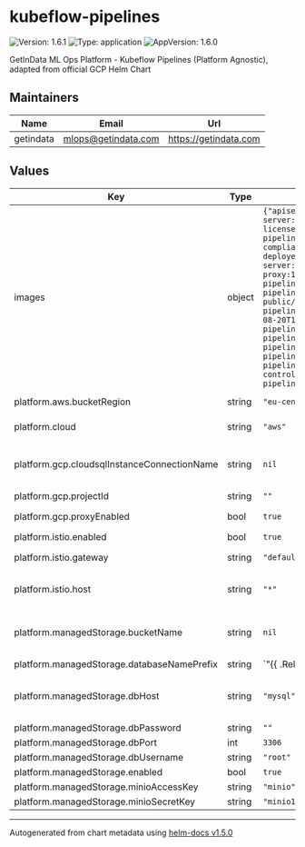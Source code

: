 # kubeflow-pipelines

![Version: 1.6.1](https://img.shields.io/badge/Version-1.6.1-informational?style=flat-square) ![Type: application](https://img.shields.io/badge/Type-application-informational?style=flat-square) ![AppVersion: 1.6.0](https://img.shields.io/badge/AppVersion-1.6.0-informational?style=flat-square)

GetInData ML Ops Platform - Kubeflow Pipelines (Platform Agnostic), adapted from official GCP Helm Chart

## Maintainers

| Name | Email | Url |
| ---- | ------ | --- |
| getindata | mlops@getindata.com | https://getindata.com |

## Values

| Key | Type | Default | Description |
|-----|------|---------|-------------|
| images | object | `{"apiserver":"gcr.io/ml-pipeline/api-server:1.6.0","argoexecutor":"gcr.io/ml-pipeline/argoexec:v2.12.9-license-compliance","argoworkflowcontroller":"gcr.io/ml-pipeline/workflow-controller:v2.12.9-license-compliance","cachedeployer":"gcr.io/ml-pipeline/cache-deployer:1.6.0","cacheserver":"gcr.io/ml-pipeline/cache-server:1.6.0","cloudsqlproxy":"gcr.io/cloudsql-docker/gce-proxy:1.14","frontend":"gcr.io/ml-pipeline/frontend:1.6.0","metadataenvoy":"gcr.io/ml-pipeline/metadata-envoy:1.6.0","metadataserver":"gcr.io/tfx-oss-public/ml_metadata_store_server:0.30.0","metadatawriter":"gcr.io/ml-pipeline/metadata-writer:1.6.0","minio":"minio/minio:RELEASE.2021-08-20T18-32-01Z","mysql":"gcr.io/ml-pipeline/mysql:5.7","persistenceagent":"gcr.io/ml-pipeline/persistenceagent:1.6.0","proxyagent":"gcr.io/ml-pipeline/inverse-proxy-agent:1.6.0","scheduledworkflow":"gcr.io/ml-pipeline/scheduledworkflow:1.6.0","viewercrd":"gcr.io/ml-pipeline/viewer-crd-controller:1.6.0","visualizationserver":"gcr.io/ml-pipeline/visualization-server:1.6.0"}` | Links to all images for KFP and related components. Ported from Kustomize manifests for Kubeflow Pipelines 1.6.0 |
| platform.aws.bucketRegion | string | `"eu-central-1"` | Region of the bucket used in `platform.managedStorage.bucketName` |
| platform.cloud | string | `"aws"` | Configures the target cloud, possible: `aws`, `gcp` |
| platform.gcp.cloudsqlInstanceConnectionName | string | `nil` | Fully qualified connection name to CloudSQL instance, e.g. my-gcp-project-id:europe-west1:my-sql-instance-name |
| platform.gcp.projectId | string | `""` | GCP Project ID |
| platform.gcp.proxyEnabled | bool | `true` | Enable or disable proxy agent. Only disable for CI. |
| platform.istio.enabled | bool | `true` | Whether to enable Istio |
| platform.istio.gateway | string | `"default/gateway"` | Name of the Istio Gateway to which the KFP UI will be attached |
| platform.istio.host | string | `"*"` | Host on which KFP UI will be served, by default, it will be served on <host>/pipelines/ |
| platform.managedStorage.bucketName | string | `nil` | Bucket name for KFP artifacts. Works for both S3 and GCP (only bucket name, do not put `s3://` or `gcs://` prefixes here!) |
| platform.managedStorage.databaseNamePrefix | string | `"{{ .Release.Name | replace \"-\" \"_\" | replace \".\" \"_\" }}"` | Database name prefix for KFP |
| platform.managedStorage.dbHost | string | `"mysql"` | MySQL database host for KFP. For AWS, it should be a host of RDS. For GCP you need to leave it as mysql, as CloudSQL Proxy will be used. |
| platform.managedStorage.dbPassword | string | `""` | MySQL database password |
| platform.managedStorage.dbPort | int | `3306` | MySQL database port |
| platform.managedStorage.dbUsername | string | `"root"` | MySQL database user |
| platform.managedStorage.enabled | bool | `true` |  |
| platform.managedStorage.minioAccessKey | string | `"minio"` | Internal keys for MinIO |
| platform.managedStorage.minioSecretKey | string | `"minio123"` | Internal keys for MinIO |

----------------------------------------------
Autogenerated from chart metadata using [helm-docs v1.5.0](https://github.com/norwoodj/helm-docs/releases/v1.5.0)
